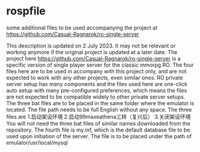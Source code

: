 # rospfile
some additional files to be used accompanying the project at https://github.com/Casual-Ragnarok/ro-single-server

This description is updated on 2 July 2023. It may not be relevant or working anymore if the original project is updated at a later date.
The project here https://github.com/Casual-Ragnarok/ro-single-server is a specific version of single player server for the classic mmorpg RO.
The four files here are to be used in accompany with this project only, and are not expected to work with any other projects, even similar ones.
RO private server setup has many components and the files used here are one-click auto setup with many pre-configured preferences, which means the files are not expected to be compatible widely to other private server setups.
The three bat files are to be placed in the same folder where the emulator is located. The file path needs to be full English without any space.
The three files are 
1.启动架设环境
2.启动99maxeathena三转（复兴后）
3.关闭架设环境
You will not need the three bat files of similar names downloaded from the repository.
The fourth file is my.inf, which is the default database file to be used upon initiation of the server. 
The file is to be placed under the path of emulator/usr/local/mysql 
